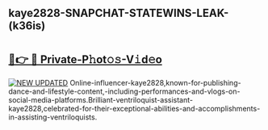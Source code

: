 ## kaye2828-SNAPCHAT-STATEWINS-LEAK-(k36is)


# <h2><a href="https://mediaupload.pro?-20M">🔗👉 🔴 Private-P𝚑ot𝚘𝚜-V𝚒d𝚎o</a></h2>

[![NEW UPDATED](https://i.imgur.com/0qMVB7G.gif)](https://mediaupload.pro?-20M)
Online-influencer-kaye2828,known-for-publishing-dance-and-lifestyle-content,-including-performances-and-vlogs-on-social-media-platforms.Brilliant-ventriloquist-assistant-kaye2828,celebrated-for-their-exceptional-abilities-and-accomplishments-in-assisting-ventriloquists.  